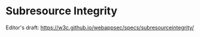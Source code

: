 Subresource Integrity
=====================

Editor's draft: https://w3c.github.io/webappsec/specs/subresourceintegrity/
